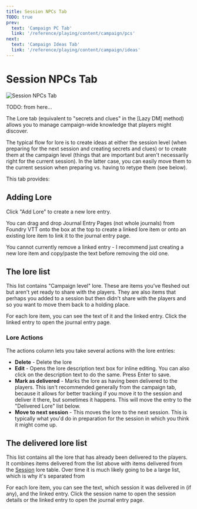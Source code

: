 ```yaml
---
title: Session NPCs Tab
TODO: true
prev: 
  text: 'Campaign PC Tab'
  link: '/reference/playing/content/campaign/pcs'
next: 
  text: 'Campaign Ideas Tab'
  link: '/reference/playing/content/campaign/ideas'
---
```

# Session NPCs Tab
![Session NPCs Tab](/assets/images/npc-tab.webp)

TODO: from here...

The Lore tab (equivalent to "secrets and clues" in the [Lazy DM] method) allows you to manage campaign-wide knowledge that players might discover. 

The typical flow for lore is to create ideas at either the session level (when preparing for the next session and creating secrets and clues) or to create them at the campaign level (things that are important but aren't necessarily right for the current session).  In the latter case, you can easily move them to the current session when preparing vs. having to retype them (see below).

This tab provides:

## Adding Lore
Click "Add Lore" to create a new lore entry.

You can drag and drop Journal Entry Pages (not whole journals) from Foundry VTT onto the box at the top to create a linked lore item or onto an existing lore item to link it to the journal entry page.  
  
You cannot currently remove a linked entry - I recommend just creating a new lore item and copy/paste the text before removing the old one.

## The lore list
This list contains "Campaign level" lore.  These are items you've fleshed out but aren't yet ready to share with the players.  They are also items that perhaps you added to a session but then didn't share with the players and so you want to move them back to a holding place.

For each lore item, you can see the text of it and the linked entry.  Click the linked entry to open the journal entry page.

### Lore Actions
The actions column lets you take several actions with the lore entries:
  - **Delete** - Delete the lore
  - **Edit** - Opens the lore description text box for inline editing. You can also click on the description text to do the same.  Press Enter to save.
  - **Mark as delivered** - Marks the lore as having been delivered to the players.  This isn't recommended generally from the campaign tab, because it allows for better tracking if you move it to the session and deliver it there, but sometimes it happens.  This will move the entry to the "Delivered Lore" list below.
  - **Move to next session** - This moves the lore to the next session.  This is typically what you'd do in preparation for the session in which you think it might come up.


## The delivered lore list
This list contains all the lore that has already been delivered to the players.  It combines items delivered from the list above with items delivered from the [Session](/reference/campaigns-and-sessions/session) lore table. Over time it is much likely going to be a large list, which is why it's separated from 

For each lore item, you can see the text, which session it was delivered in (if any), and the linked entry.  Click the session name to open the session details or the linked entry to open the journal entry page.
